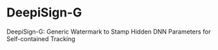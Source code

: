 # DeepiSign-G
DeepiSign-G: Generic Watermark to Stamp Hidden DNN Parameters for Self-contained Tracking
